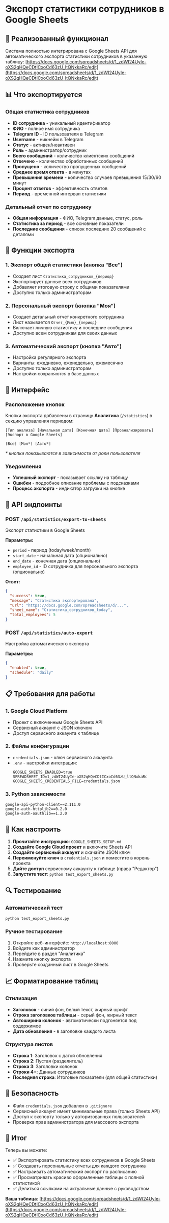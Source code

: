 # Экспорт статистики сотрудников в Google Sheets

## 🎯 Реализованный функционал

Система полностью интегрирована с Google Sheets API для автоматического экспорта статистики сотрудников в указанную таблицу: [https://docs.google.com/spreadsheets/d/1_zdWI24UyIe-oXS2qHQeCDtICxoCd63zU_ltQNxkaRc/edit](https://docs.google.com/spreadsheets/d/1_zdWI24UyIe-oXS2qHQeCDtICxoCd63zU_ltQNxkaRc/edit)

## 📊 Что экспортируется

### Общая статистика сотрудников
- **ID сотрудника** - уникальный идентификатор
- **ФИО** - полное имя сотрудника
- **Telegram ID** - ID пользователя в Telegram
- **Username** - никнейм в Telegram
- **Статус** - активен/неактивен
- **Роль** - администратор/сотрудник
- **Всего сообщений** - количество клиентских сообщений
- **Отвечено** - количество обработанных сообщений
- **Пропущено** - количество пропущенных сообщений
- **Среднее время ответа** - в минутах
- **Превышения времени** - количество случаев превышения 15/30/60 минут
- **Процент ответов** - эффективность ответов
- **Период** - временной интервал статистики

### Детальный отчет по сотруднику
- **Общая информация** - ФИО, Telegram данные, статус, роль
- **Статистика за период** - все основные показатели
- **Последние сообщения** - список последних 20 сообщений с деталями

## 🔧 Функции экспорта

### 1. Экспорт общей статистики (кнопка "Все")
- Создает лист `Статистика_сотрудников_{период}` 
- Экспортирует данные всех сотрудников
- Добавляет итоговую строку с общими показателями
- Доступно только администраторам

### 2. Персональный экспорт (кнопка "Моя")
- Создает детальный отчет конкретного сотрудника
- Лист называется `Отчет_{Имя}_{период}`
- Включает личную статистику и последние сообщения
- Доступно всем сотрудникам для своих данных

### 3. Автоматический экспорт (кнопка "Авто")
- Настройка регулярного экспорта
- Варианты: ежедневно, еженедельно, ежемесячно
- Доступно только администраторам
- Настройки сохраняются в базе данных

## 🎨 Интерфейс

### Расположение кнопок
Кнопки экспорта добавлены в страницу **Аналитика** (`/statistics`) в секцию управления периодом:

```
[Тип анализа] [Начальная дата] [Конечная дата] [Проанализировать] [Экспорт в Google Sheets]
                                                                   [Все] [Моя*] [Авто*]
```

*\* кнопки показываются в зависимости от роли пользователя*

### Уведомления
- **Успешный экспорт** - показывает ссылку на таблицу
- **Ошибки** - подробное описание проблемы с подсказками
- **Процесс экспорта** - индикатор загрузки на кнопке

## 🔗 API эндпоинты

### POST `/api/statistics/export-to-sheets`
Экспорт статистики в Google Sheets

**Параметры:**
- `period` - период (today/week/month)
- `start_date` - начальная дата (опционально)
- `end_date` - конечная дата (опционально)  
- `employee_id` - ID сотрудника для персонального экспорта (опционально)

**Ответ:**
```json
{
  "success": true,
  "message": "Статистика экспортирована",
  "url": "https://docs.google.com/spreadsheets/d/...",
  "sheet_name": "Статистика_сотрудников_today",
  "total_employees": 5
}
```

### POST `/api/statistics/auto-export`
Настройка автоматического экспорта

**Параметры:**
```json
{
  "enabled": true,
  "schedule": "daily"
}
```

## 📋 Требования для работы

### 1. Google Cloud Platform
- Проект с включенным Google Sheets API
- Сервисный аккаунт с JSON ключом
- Доступ сервисного аккаунта к таблице

### 2. Файлы конфигурации
- `credentials.json` - ключ сервисного аккаунта
- `.env` - настройки интеграции:
  ```env
  GOOGLE_SHEETS_ENABLED=true
  SPREADSHEET_ID=1_zdWI24UyIe-oXS2qHQeCDtICxoCd63zU_ltQNxkaRc
  GOOGLE_SHEETS_CREDENTIALS_FILE=credentials.json
  ```

### 3. Python зависимости
```
google-api-python-client==2.111.0
google-auth-httplib2==0.2.0
google-auth-oauthlib==1.2.0
```

## 🚀 Как настроить

1. **Прочитайте инструкцию**: `GOOGLE_SHEETS_SETUP.md`
2. **Создайте Google Cloud проект** и включите Sheets API
3. **Создайте сервисный аккаунт** и скачайте JSON ключ
4. **Переименуйте ключ** в `credentials.json` и поместите в корень проекта
5. **Дайте доступ** сервисному аккаунту к таблице (права "Редактор")
6. **Запустите тест**: `python test_export_sheets.py`

## 🔍 Тестирование

### Автоматический тест
```bash
python test_export_sheets.py
```

### Ручное тестирование
1. Откройте веб-интерфейс: `http://localhost:8000`
2. Войдите как администратор
3. Перейдите в раздел "Аналитика"
4. Нажмите кнопку экспорта
5. Проверьте созданный лист в Google Sheets

## 📈 Форматирование таблиц

### Стилизация
- **Заголовок** - синий фон, белый текст, жирный шрифт
- **Строка заголовков таблицы** - серый фон, жирный текст
- **Автоширина колонок** - автоматически подгоняется под содержимое
- **Дата обновления** - в заголовке каждого листа

### Структура листов
- **Строка 1**: Заголовок с датой обновления
- **Строка 2**: Пустая (разделитель)
- **Строка 3**: Заголовки колонок
- **Строки 4+**: Данные сотрудников
- **Последняя строка**: Итоговые показатели (для общей статистики)

## 🔐 Безопасность

- Файл `credentials.json` добавлен в `.gitignore`
- Сервисный аккаунт имеет минимальные права (только Sheets API)
- Доступ к экспорту только у авторизованных пользователей
- Проверка прав администратора для массового экспорта

## 🎉 Итог

Теперь вы можете:
- ✅ Экспортировать статистику всех сотрудников в Google Sheets
- ✅ Создавать персональные отчеты для каждого сотрудника
- ✅ Настраивать автоматический экспорт по расписанию
- ✅ Просматривать красиво оформленные таблицы с полной статистикой
- ✅ Делиться ссылками на актуальные данные с руководством

**Ваша таблица**: [https://docs.google.com/spreadsheets/d/1_zdWI24UyIe-oXS2qHQeCDtICxoCd63zU_ltQNxkaRc/edit](https://docs.google.com/spreadsheets/d/1_zdWI24UyIe-oXS2qHQeCDtICxoCd63zU_ltQNxkaRc/edit) 